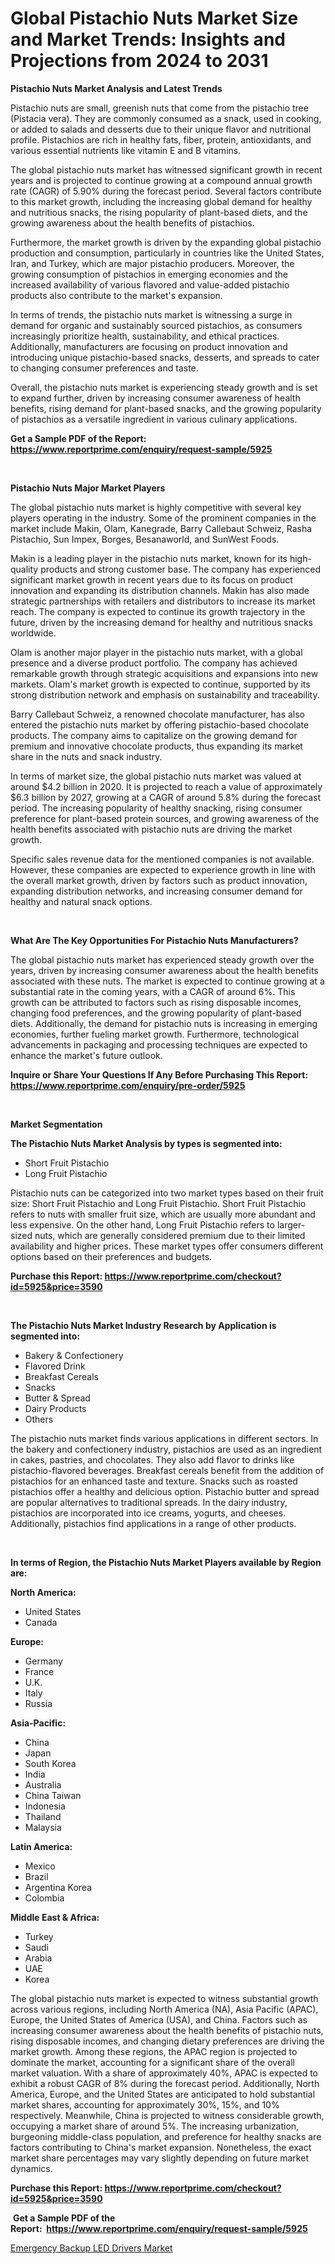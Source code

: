 <p><h1>Global Pistachio Nuts Market Size and Market Trends: Insights and Projections from 2024 to 2031</h1></p><p><strong>Pistachio Nuts Market Analysis and Latest Trends</strong></p>
<p><p>Pistachio nuts are small, greenish nuts that come from the pistachio tree (Pistacia vera). They are commonly consumed as a snack, used in cooking, or added to salads and desserts due to their unique flavor and nutritional profile. Pistachios are rich in healthy fats, fiber, protein, antioxidants, and various essential nutrients like vitamin E and B vitamins.</p><p>The global pistachio nuts market has witnessed significant growth in recent years and is projected to continue growing at a compound annual growth rate (CAGR) of 5.90% during the forecast period. Several factors contribute to this market growth, including the increasing global demand for healthy and nutritious snacks, the rising popularity of plant-based diets, and the growing awareness about the health benefits of pistachios.</p><p>Furthermore, the market growth is driven by the expanding global pistachio production and consumption, particularly in countries like the United States, Iran, and Turkey, which are major pistachio producers. Moreover, the growing consumption of pistachios in emerging economies and the increased availability of various flavored and value-added pistachio products also contribute to the market's expansion.</p><p>In terms of trends, the pistachio nuts market is witnessing a surge in demand for organic and sustainably sourced pistachios, as consumers increasingly prioritize health, sustainability, and ethical practices. Additionally, manufacturers are focusing on product innovation and introducing unique pistachio-based snacks, desserts, and spreads to cater to changing consumer preferences and taste.</p><p>Overall, the pistachio nuts market is experiencing steady growth and is set to expand further, driven by increasing consumer awareness of health benefits, rising demand for plant-based snacks, and the growing popularity of pistachios as a versatile ingredient in various culinary applications.</p></p>
<p><strong>Get a Sample PDF of the Report:&nbsp; <a href="https://www.reportprime.com/enquiry/request-sample/5925">https://www.reportprime.com/enquiry/request-sample/5925</a></strong></p>
<p>&nbsp;</p>
<p><strong>Pistachio Nuts Major Market Players</strong></p>
<p><p>The global pistachio nuts market is highly competitive with several key players operating in the industry. Some of the prominent companies in the market include Makin, Olam, Kanegrade, Barry Callebaut Schweiz, Rasha Pistachio, Sun Impex, Borges, Besanaworld, and SunWest Foods.</p><p>Makin is a leading player in the pistachio nuts market, known for its high-quality products and strong customer base. The company has experienced significant market growth in recent years due to its focus on product innovation and expanding its distribution channels. Makin has also made strategic partnerships with retailers and distributors to increase its market reach. The company is expected to continue its growth trajectory in the future, driven by the increasing demand for healthy and nutritious snacks worldwide.</p><p>Olam is another major player in the pistachio nuts market, with a global presence and a diverse product portfolio. The company has achieved remarkable growth through strategic acquisitions and expansions into new markets. Olam's market growth is expected to continue, supported by its strong distribution network and emphasis on sustainability and traceability.</p><p>Barry Callebaut Schweiz, a renowned chocolate manufacturer, has also entered the pistachio nuts market by offering pistachio-based chocolate products. The company aims to capitalize on the growing demand for premium and innovative chocolate products, thus expanding its market share in the nuts and snack industry.</p><p>In terms of market size, the global pistachio nuts market was valued at around $4.2 billion in 2020. It is projected to reach a value of approximately $6.3 billion by 2027, growing at a CAGR of around 5.8% during the forecast period. The increasing popularity of healthy snacking, rising consumer preference for plant-based protein sources, and growing awareness of the health benefits associated with pistachio nuts are driving the market growth.</p><p>Specific sales revenue data for the mentioned companies is not available. However, these companies are expected to experience growth in line with the overall market growth, driven by factors such as product innovation, expanding distribution networks, and increasing consumer demand for healthy and natural snack options.</p></p>
<p>&nbsp;</p>
<p><strong>What Are The Key Opportunities For Pistachio Nuts Manufacturers?</strong></p>
<p><p>The global pistachio nuts market has experienced steady growth over the years, driven by increasing consumer awareness about the health benefits associated with these nuts. The market is expected to continue growing at a substantial rate in the coming years, with a CAGR of around 6%. This growth can be attributed to factors such as rising disposable incomes, changing food preferences, and the growing popularity of plant-based diets. Additionally, the demand for pistachio nuts is increasing in emerging economies, further fueling market growth. Furthermore, technological advancements in packaging and processing techniques are expected to enhance the market's future outlook.</p></p>
<p><strong>Inquire or Share Your Questions If Any Before Purchasing This Report: <a href="https://www.reportprime.com/enquiry/pre-order/5925">https://www.reportprime.com/enquiry/pre-order/5925</a></strong></p>
<p>&nbsp;</p>
<p><strong>Market Segmentation</strong></p>
<p><strong>The Pistachio Nuts Market Analysis by types is segmented into:</strong></p>
<p><ul><li>Short Fruit Pistachio</li><li>Long Fruit Pistachio</li></ul></p>
<p><p>Pistachio nuts can be categorized into two market types based on their fruit size: Short Fruit Pistachio and Long Fruit Pistachio. Short Fruit Pistachio refers to nuts with smaller fruit size, which are usually more abundant and less expensive. On the other hand, Long Fruit Pistachio refers to larger-sized nuts, which are generally considered premium due to their limited availability and higher prices. These market types offer consumers different options based on their preferences and budgets.</p></p>
<p><strong>Purchase this Report:&nbsp;<a href="https://www.reportprime.com/checkout?id=5925&price=3590">https://www.reportprime.com/checkout?id=5925&price=3590</a></strong></p>
<p>&nbsp;</p>
<p><strong>The Pistachio Nuts Market Industry Research by Application is segmented into:</strong></p>
<p><ul><li>Bakery & Confectionery</li><li>Flavored Drink</li><li>Breakfast Cereals</li><li>Snacks</li><li>Butter & Spread</li><li>Dairy Products</li><li>Others</li></ul></p>
<p><p>The pistachio nuts market finds various applications in different sectors. In the bakery and confectionery industry, pistachios are used as an ingredient in cakes, pastries, and chocolates. They also add flavor to drinks like pistachio-flavored beverages. Breakfast cereals benefit from the addition of pistachios for an enhanced taste and texture. Snacks such as roasted pistachios offer a healthy and delicious option. Pistachio butter and spread are popular alternatives to traditional spreads. In the dairy industry, pistachios are incorporated into ice creams, yogurts, and cheeses. Additionally, pistachios find applications in a range of other products.</p></p>
<p>&nbsp;</p>
<p><strong>In terms of Region, the Pistachio Nuts Market Players available by Region are:</strong></p>
<p>
    <p> <strong> North America: </strong>
        <ul>
            <li>United States</li>
            <li>Canada</li>
        </ul>
        </p> 
    <p> <strong> Europe: </strong>
        <ul>
            <li>Germany</li>
            <li>France</li>
            <li>U.K.</li>
            <li>Italy</li>
            <li>Russia</li>
        </ul>
        </p> 
    <p> <strong> Asia-Pacific: </strong>
        <ul>
            <li>China</li>
            <li>Japan</li>
            <li>South Korea</li>
            <li>India</li>
            <li>Australia</li>
            <li>China Taiwan</li>
            <li>Indonesia</li>
            <li>Thailand</li>
            <li>Malaysia</li>
        </ul>
        </p> 
    <p> <strong> Latin America: </strong>
        <ul>
            <li>Mexico</li>
            <li>Brazil</li>
            <li>Argentina Korea</li>
            <li>Colombia</li>
        </ul>
        </p> 
    <p> <strong> Middle East & Africa: </strong>
        <ul>
            <li>Turkey</li>
            <li>Saudi</li>
            <li>Arabia</li>
            <li>UAE</li>
            <li>Korea</li>
        </ul>
    </p>
    </p>
<p><p>The global pistachio nuts market is expected to witness substantial growth across various regions, including North America (NA), Asia Pacific (APAC), Europe, the United States of America (USA), and China. Factors such as increasing consumer awareness about the health benefits of pistachio nuts, rising disposable incomes, and changing dietary preferences are driving the market growth. Among these regions, the APAC region is projected to dominate the market, accounting for a significant share of the overall market valuation. With a share of approximately 40%, APAC is expected to exhibit a robust CAGR of 8% during the forecast period. Additionally, North America, Europe, and the United States are anticipated to hold substantial market shares, accounting for approximately 30%, 15%, and 10% respectively. Meanwhile, China is projected to witness considerable growth, occupying a market share of around 5%. The increasing urbanization, burgeoning middle-class population, and preference for healthy snacks are factors contributing to China's market expansion. Nonetheless, the exact market share percentages may vary slightly depending on future market dynamics.</p></p>
<p><strong>Purchase this Report: <a href="https://www.reportprime.com/checkout?id=5925&price=3590">https://www.reportprime.com/checkout?id=5925&price=3590</a></strong></p>
<p>&nbsp;<strong>Get a Sample PDF of the Report:&nbsp;&nbsp;<a href="https://www.reportprime.com/enquiry/request-sample/5925">https://www.reportprime.com/enquiry/request-sample/5925</a></strong></p>
<p><strong></strong></p>
<p><p><a href="https://github.com/marloy8/Market-Research-Report-List-2/blob/main/emergency-backup-led-drivers-market.md">Emergency Backup LED Drivers Market</a></p></p>